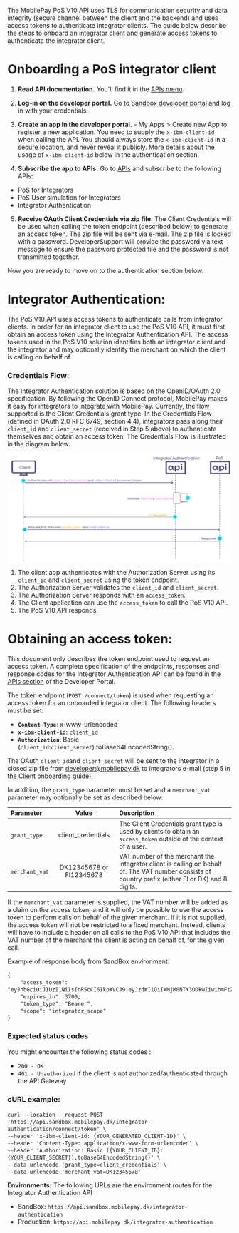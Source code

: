 
The MobilePay PoS V10 API uses TLS for communication security and data integrity (secure channel between the client and the backend) and uses access tokens to authenticate integrator clients. The guide below describe the steps to onboard an integrator client and generate access tokens to authenticate the integrator client. 

# <a name="client_onboarding"></a>**Onboarding a PoS integrator client**

1. **Read API documentation.** You'll find it in the  [APIs menu](https://developer.mobilepay.dk/product).  

2.  **Log-in on the developer portal.** Go to [Sandbox developer portal](https://sandbox-developer.mobilepay.dk/) and log in with your credentials.

 3.  **Create an app in the developer portal.** - My Apps > Create new App to register a new application.   You need to supply the `x-ibm-client-id`  when calling the API. You should always store the `x-ibm-client-id` in a secure location, and never reveal it publicly.  More details about the usage of `x-ibm-client-id` below in the authentication section. 

4.  **Subscribe the app to APIs.**  Go to [APIs](https://sandbox-developer.mobilepay.dk/product) and subscribe to the following APIs:
-  PoS for Integrators  
-  PoS User simulation for Integrators
-  Integrator Authentication 
 
 5.  **Receive OAuth Client Credentials via zip file.** The Client Credentials will be used when calling the token endpoint (described below) to generate an access token. The zip file will be sent via e-mail. The zip file is locked with a password. DeveloperSupport will provide the password via text message to ensure the password protected file and the password is not transmitted together.

Now you are ready to move on to the authentication section below.  

# **Integrator Authentication:**

The PoS V10 API uses access tokens to authenticate calls from integrator clients. In order for an integrator client to use the PoS V10 API, it must first obtain an access token using the Integrator Authentication API. The access tokens used in the PoS V10 solution identifies both an integrator client and the integrator and may optionally identify the merchant on which the client is calling on behalf of. 

### **Credentials Flow:**

The Integrator Authentication solution is based on the OpenID/OAuth 2.0 specification. By following the OpenID Connect protocol, MobilePay makes it easy for integrators to integrate with MobilePay. Currently, the flow supported is the Client Credentials grant type. In the Credentials Flow (defined in OAuth 2.0 RFC 6749, section 4.4), integrators pass along their `client_id` and `client_secret` (received in Step 5 above) to authenticate themselves and obtain an access token. The Credentials Flow is illustrated in the diagram below.

[![](assets/images/possekvensdiagram.png)](assets/images/possekvensdiagram.png)

 1. The client app authenticates with the Authorization Server using its `client_id` and `client_secret` using the token endpoint.
 2. The Authorization Server validates the `client_id` and `client_secret`.
 3. The Authorization Server responds with an `access_token`.
 4. The Client application can use the `access_token` to call the PoS V10 API.
 5. The PoS V10 API responds.

# **Obtaining an access token:**

This document only describes the token endpoint used to request an access token. A complete specification of the endpoints, responses and response codes for the Integrator Authentication API can be found in the [APIs section](https://developer.mobilepay.dk/product) of the Developer Portal.
 
The token endpoint (`POST /connect/token`) is used when requesting an access token for an onboarded integrator client. The following
headers must be set:

 - **``Content-Type``**: x-www-urlencoded
 - **``x-ibm-client-id``**: `client_id`
 - **``Authorization``**: Basic (`client_id`:`client_secret`).toBase64EncodedString().

The OAuth `client_id`and `client_secret` will be sent to the integrator in a closed zip file from [developer@mobilepay.dk](mailto:developer@mobilepay.dk) to integrators e-mail (step 5 in the [Client onboarding guide](pos_integratorauthentication#client_onboarding)).

In addition, the `grant_type` parameter must be set and a `merchant_vat` parameter may optionally be set as described below:
 
| Parameter | Value  | Description  |
| :---         |     :---:      | :---  |
| `grant_type` | client_credentials | The Client Credentials grant type is used by clients to obtain an `access_token` outside of the context of a user.     |
| `merchant_vat` | DK12345678 or FI12345678 | VAT number of the merchant the integrator client is calling on behalf of. The VAT number consists of country prefix (either FI or DK) and 8 digits. |

If the `merchant_vat` parameter is supplied, the VAT number will be added as a claim on the access token, and it will only be possible to use the access token to perform calls on behalf of the given merchant. If it is not supplied, the access token will not be restricted to a fixed merchant. Instead, clients will have to include a header on all calls to the PoS V10 API that includes the VAT number of the merchant the client is acting on behalf of, for the given call. 

Example of response body from SandBox environment:
```
{
    "access_token": "eyJhbGciOiJIUzI1NiIsInR5cCI6IkpXVCJ9.eyJzdWIiOiIxMjM0NTY3ODkwIiwibmFtZSI6IkpvaG4gRG9lIiwiaWF0IjoxNTE2MjM5MDIyfQ.SflKxwRJSMeKKF2QT4fwpMeJf36POk6yJV_adQssw5c",
    "expires_in": 3700,
    "token_type": "Bearer",
    "scope": "integrator_scope"
}
```

### Expected status codes

You might encounter the following status codes :

* `200 - OK`  
* `401 - Unauthorized` if the client is not authorized/authenticated through the API Gateway

### cURL example:

```
curl --location --request POST 'https://api.sandbox.mobilepay.dk/integrator-authentication/connect/token' \
--header 'x-ibm-client-id: {YOUR_GENERATED_CLIENT-ID}' \
--header 'Content-Type: application/x-www-form-urlencoded' \
--header 'Authorization: Basic ({YOUR_CLIENT_ID}:{YOUR_CLIENT_SECRET}).toBase64EncodedString()' \
--data-urlencode 'grant_type=client_credentials' \
--data-urlencode 'merchant_vat=DK12345678'
```

 **Environments:**
The following URLs are the environment routes for the Integrator Authentication API

 - SandBox: `https://api.sandbox.mobilepay.dk/integrator-authentication`
 - Production: `https://api.mobilepay.dk/integrator-authentication`
